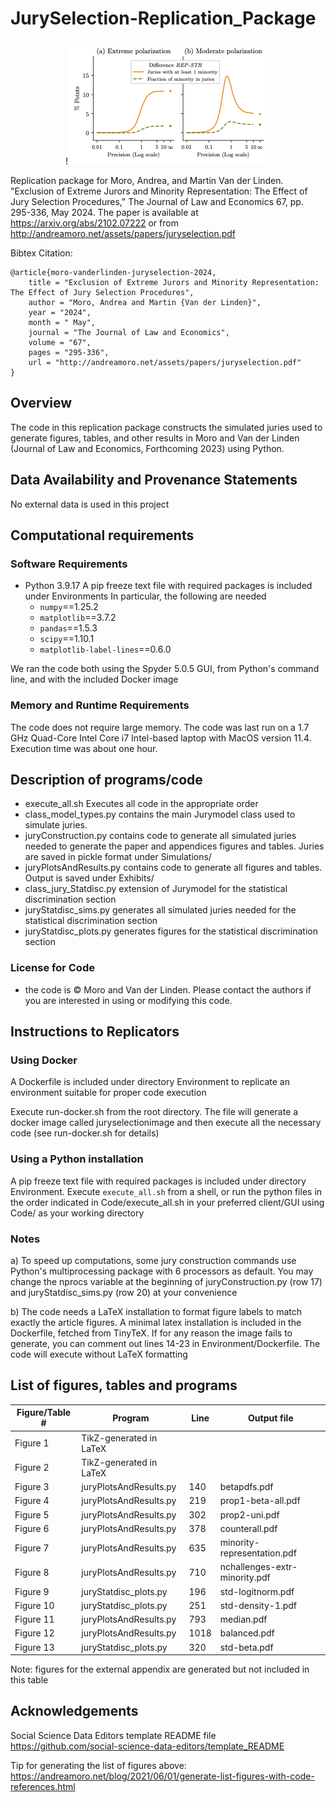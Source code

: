 # JurySelection-Replication_Package

<p align="center">
!<img alt='minorities in juries' src='https://raw.githubusercontent.com/andreamoro-git/andreamoro-git.github.io/3f2975ad2b7474a7f84d1205d23ea4845cc5be3c/assets/images/std-logitnorm.png' />
</p>

Replication package for Moro, Andrea, and Martin Van der Linden. "Exclusion of Extreme Jurors and Minority Representation: The Effect of Jury Selection Procedures," The Journal of Law and Economics 67, pp. 295-336, May 2024. The paper is available at https://arxiv.org/abs/2102.07222 or from http://andreamoro.net/assets/papers/juryselection.pdf

Bibtex Citation:

```
@article{moro-vanderlinden-juryselection-2024,
    title = "Exclusion of Extreme Jurors and Minority Representation: The Effect of Jury Selection Procedures",
    author = "Moro, Andrea and Martin {Van der Linden}",
    year = "2024",
    month = " May",
    journal = "The Journal of Law and Economics",
    volume = "67",
    pages = "295-336",
    url = "http://andreamoro.net/assets/papers/juryselection.pdf"
}
```


Overview
--------

The code in this replication package constructs the simulated juries used to generate figures, tables, and other results in Moro and Van der Linden (Journal of Law and Economics, Forthcoming 2023) using Python.

Data Availability and Provenance Statements
----------------------------

No external data is used in this project

Computational requirements
---------------------------

### Software Requirements

- Python 3.9.17
  A pip freeze text file with required packages is included under Environments
  In particular, the following are needed
  - `numpy`==1.25.2 
  - `matplotlib`==3.7.2 
  - `pandas`==1.5.3 
  - `scipy`==1.10.1 
  - `matplotlib-label-lines`==0.6.0 

We ran the code both using the Spyder 5.0.5 GUI, from Python's command line, and with the included Docker image

### Memory and Runtime Requirements

The code does not require large memory. The code was last run on a 1.7 GHz Quad-Core Intel Core i7 Intel-based laptop with MacOS version 11.4. Execution time was about one hour.

Description of programs/code
----------------------------

- execute_all.sh Executes all code in the appropriate order
- class_model_types.py contains the main Jurymodel class used to simulate juries.
- juryConstruction.py contains code to generate all simulated juries needed to generate the paper and appendices figures and tables. Juries are saved in pickle format under Simulations/
- juryPlotsAndResults.py contains code to generate all figures and tables. Output is saved under Exhibits/
- class_jury_Statdisc.py extension of Jurymodel for the statistical discrimination section
- juryStatdisc_sims.py
generates all simulated juries needed for the statistical discrimination section
- juryStatdisc_plots.py generates figures for the statistical discrimination section

### License for Code

- the code is © Moro and Van der Linden. Please contact the authors if you are interested in using or modifying this code.

Instructions to Replicators
---------------------------

### Using Docker

A Dockerfile is included under directory Environment to replicate an environment suitable for proper code execution

Execute run-docker.sh from the root directory. The file will generate a docker image called juryselectionimage and 
then execute all the necessary code (see run-docker.sh for details)

### Using a Python installation

A pip freeze text file with required packages is included under directory Environment. Execute ```execute_all.sh``` from a shell, or run the python files in the order indicated in Code/execute_all.sh in your preferred client/GUI using Code/ as your working directory

### Notes

a) To speed up computations, some jury construction commands use Python's multiprocessing package with 6 processors as default. You may change the nprocs variable at the beginning of juryConstruction.py (row 17) and juryStatdisc_sims.py (row 20) at your convenience

b) The code needs a LaTeX installation to format figure labels to match exactly the article figures. A minimal latex installation is included in the Dockerfile, fetched from TinyTeX. If for any reason the image fails to generate, you can comment out lines 14-23 in Environment/Dockerfile. The code will execute without LaTeX formatting

List of figures, tables and programs
---------------------------

| Figure/Table # | Program                  | Line | Output file
|----------------|--------------------------|-------------|-------------------------------|
| Figure 1       | TikZ-generated in LaTeX  |      |                                      |
| Figure 2       | TikZ-generated in LaTeX  |      |                                      |
| Figure 3       | juryPlotsAndResults.py   | 140  |  betapdfs.pdf                        |  
| Figure 4       | juryPlotsAndResults.py   | 219  |  prop1-beta-all.pdf                  | 
| Figure 5       | juryPlotsAndResults.py   | 302  |  prop2-uni.pdf                       | 
| Figure 6       | juryPlotsAndResults.py   | 378  |  counterall.pdf                      | 
| Figure 7       | juryPlotsAndResults.py   | 635  |  minority-representation.pdf         | 
| Figure 8       | juryPlotsAndResults.py   | 710  |  nchallenges-extr-minority.pdf       | 
| Figure 9       | juryStatdisc_plots.py    | 196  |  std-logitnorm.pdf                   | 
| Figure 10      | juryStatdisc_plots.py    | 251  |  std-density-1.pdf                   |
| Figure 11      | juryPlotsAndResults.py   | 793  |  median.pdf                          | 
| Figure 12      | juryPlotsAndResults.py   | 1018 |  balanced.pdf                        |
| Figure 13      | juryStatdisc_plots.py    | 320  |  std-beta.pdf                        | 

Note: figures for the external appendix are generated but not included in this table

## Acknowledgements
Social Science Data Editors template README file https://github.com/social-science-data-editors/template_README

Tip for generating the list of figures above: https://andreamoro.net/blog/2021/06/01/generate-list-figures-with-code-references.html
